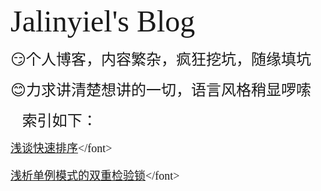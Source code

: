 

<font face = "方正舒体" size = "7">Jalinyiel's Blog</font>

<font face = "楷体" size = "5">😏个人博客，内容繁杂，疯狂挖坑，随缘填坑</font>

<font face = "楷体" size = "5">😊力求讲清楚想讲的一切，语言风格稍显啰嗦</font>

<font face = "楷体" size = "5">🤗索引如下：</font>

<font face = "楷体" size = "4">[浅谈快速排序]([https://github.com/JIANGLY33/Jalinyiel-Blog/blob/master/Blog/%E6%B5%85%E8%B0%88%E5%BF%AB%E9%80%9F%E6%8E%92%E5%BA%8F.md](https://github.com/JIANGLY33/Jalinyiel-Blog/blob/master/Blog/浅谈快速排序.md))</font>

<font face = "楷体" size = "4">[浅析单例模式的双重检验锁]([https://github.com/JIANGLY33/Jalinyiel-Blog/blob/master/Blog/%E6%B5%85%E6%9E%90%E5%8D%95%E4%BE%8B%E6%A8%A1%E5%BC%8F%E7%9A%84%E5%8F%8C%E9%87%8D%E6%A0%A1%E9%AA%8C%E9%94%81.md](https://github.com/JIANGLY33/Jalinyiel-Blog/blob/master/Blog/浅析单例模式的双重校验锁.md))</font>

